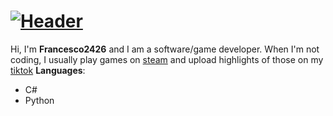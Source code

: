 # [![Header](https://user-images.githubusercontent.com/77923481/123505129-484ee580-d62b-11eb-868f-cbd6f6beaf14.png)](https://www.tiktok.com/@francesco2426_/)



Hi, I'm **Francesco2426** and I am a software/game developer. When I'm not coding, I usually play games on [steam](https://steamcommunity.com/id/Francesco24/) and upload highlights of those on my [tiktok](https://www.tiktok.com/@francesco2426_/)
**Languages**: 
- C#
- Python
